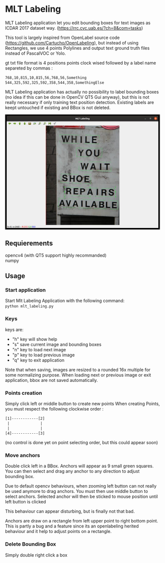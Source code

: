 # MLT Labeling
MLT Labeling application let you edit bounding boxes for text images as ICDAR 2017 dataset way. (https://rrc.cvc.uab.es/?ch=8&com=tasks)

This tool is largely inspired from OpenLabel source code (https://github.com/Cartucho/OpenLabeling), but instead of using Rectangles, we use 4 points Polylines and output text ground truth files instead of PascalVOC or Yolo.

 gt txt file format is 4 positions points clock wised followed by a label name separeted by commas :
```
768,10,815,10,815,56,768,56,Something
544,325,592,325,592,358,544,358,SomethingElse
```
 MLT Labeling application has actually no possibility to label bounding boxes (no idea if this can be done in OpenCV QT5 Gui anyway), but this is not really necessary if only training text position detection.
 Existing labels are keept untouched if existing and BBox is not deleted.

![mlt_labeling](img/mlt_labeling.jpg  "mlt_labeling")
 
## Requierements
opencv4 (with QT5 support highly recommanded)  
numpy  
 
## Usage

### Start application 
 Start Mlt Labeling Application with the following command:  
 ``` python mlt_labeling.py ```

### Keys
keys are:  
 - "h" key will show help  
 - "s" save current image and bounding boxes  
 - "n" key to load next image  
 - "p" key to load previous image  
 - "q" key to exit application  

Note that when saving, images are resized to a rounded 16x multiple for some normalizing purpose.
When loading next or previous image or exit application, bbox are not saved automatically.
 
### Points creation
Simply click left or middle button to create new points
When creating Points, you must respect the following clockwise order :
```
[1]------------[2]
 |              |
 |              |
[4]------------[3]
```
(no control is done yet on point selecting order, but this could appear soon)

### Move anchors
Double click left in a BBox. Anchors will appear as 9 small green squares.
You can then select and drag any anchor to any direction to adjust bounding box.

Due to default opencv behaviours, when zooming left button can not really be used anymore to drag anchors. 
You must then use middle button to select anchors. 
Selected anchor will then be sticked to mouse position until left button is clicked

This behaviour can appear disturbing, but is finally not that bad.

Anchors are draw on a rectangle from left upper point to right bottom point. This is partly a bug and a feature since its an openlabeling herited behaviour and it help to adjust points on a rectangle.

### Delete Bounding Box
Simply double right click a box

